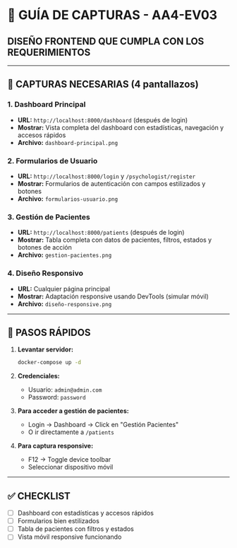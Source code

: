 # 📸 GUÍA DE CAPTURAS - AA4-EV03
## DISEÑO FRONTEND QUE CUMPLA CON LOS REQUERIMIENTOS

---

## 🎯 CAPTURAS NECESARIAS (4 pantallazos)

### **1. Dashboard Principal**
- **URL:** `http://localhost:8000/dashboard` (después de login)
- **Mostrar:** Vista completa del dashboard con estadísticas, navegación y accesos rápidos
- **Archivo:** `dashboard-principal.png`

### **2. Formularios de Usuario**
- **URL:** `http://localhost:8000/login` y `/psychologist/register`
- **Mostrar:** Formularios de autenticación con campos estilizados y botones
- **Archivo:** `formularios-usuario.png`

### **3. Gestión de Pacientes**
- **URL:** `http://localhost:8000/patients` (después de login)
- **Mostrar:** Tabla completa con datos de pacientes, filtros, estados y botones de acción
- **Archivo:** `gestion-pacientes.png`

### **4. Diseño Responsivo**
- **URL:** Cualquier página principal
- **Mostrar:** Adaptación responsive usando DevTools (simular móvil)
- **Archivo:** `diseño-responsive.png`

---

## 🚀 PASOS RÁPIDOS

1. **Levantar servidor:**
   ```bash
   docker-compose up -d
   ```

2. **Credenciales:**
   - Usuario: `admin@admin.com`
   - Password: `password`

3. **Para acceder a gestión de pacientes:**
   - Login → Dashboard → Click en "Gestión Pacientes"
   - O ir directamente a `/patients`

4. **Para captura responsive:**
   - F12 → Toggle device toolbar
   - Seleccionar dispositivo móvil

---

## ✅ CHECKLIST

- [ ] Dashboard con estadísticas y accesos rápidos
- [ ] Formularios bien estilizados 
- [ ] Tabla de pacientes con filtros y estados
- [ ] Vista móvil responsive funcionando